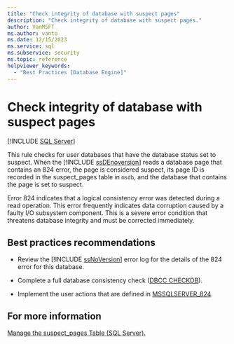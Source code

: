 ```yaml
---
title: "Check integrity of database with suspect pages"
description: "Check integrity of database with suspect pages."
author: VanMSFT
ms.author: vanto
ms.date: 12/15/2023
ms.service: sql
ms.subservice: security
ms.topic: reference
helpviewer_keywords:
  - "Best Practices [Database Engine]"
---
```

# Check integrity of database with suspect pages

[!INCLUDE [SQL Server](../../includes/applies-to-version/sqlserver.md)]

This rule checks for user databases that have the database status set to suspect. When the [!INCLUDE [ssDEnoversion](../../includes/ssdenoversion-md.md)] reads a database page that contains an 824 error, the page is considered suspect, its page ID is recorded in the suspect_pages table in `msdb`, and the database that contains the page is set to suspect.

Error 824 indicates that a logical consistency error was detected during a read operation. This error frequently indicates data corruption caused by a faulty I/O subsystem component. This is a severe error condition that threatens database integrity and must be corrected immediately.

## Best practices recommendations

- Review the [!INCLUDE [ssNoVersion](../../includes/ssnoversion-md.md)] error log for the details of the 824 error for this database.

- Complete a full database consistency check ([DBCC CHECKDB](../../t-sql/database-console-commands/dbcc-checkdb-transact-sql.md)).

- Implement the user actions that are defined in [MSSQLSERVER_824](/previous-versions/sql/sql-server-2016/aa337274(v=sql.130)).

## For more information

[Manage the suspect_pages Table (SQL Server).](../backup-restore/manage-the-suspect-pages-table-sql-server.md)
